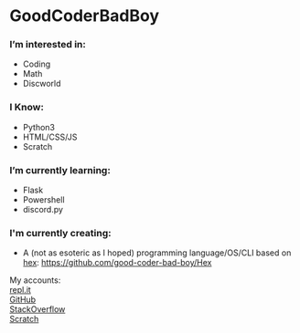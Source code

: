# GoodCoderBadBoy

### I’m interested in:
- Coding
- Math
- Discworld
### I Know:
- Python3
- HTML/CSS/JS
- Scratch
### I’m currently learning:
- Flask
- Powershell
- discord.py
### I'm currently creating:
- A (not as esoteric as I hoped) programming language/OS/CLI based on [hex](https://wiki.lspace.org/mediawiki/Hex): https://github.com/good-coder-bad-boy/Hex

My accounts:  
[repl.it](https://replit.com/@GoodCoderBadBoy)  
[GitHub](https://github.com/good-coder-bad-boy)  
[StackOverflow](https://stackoverflow.com/users/15081390/goodcoderbadboy)  
[Scratch](https://scratch.mit.edu/users/good_coder_bad_boy/)  

